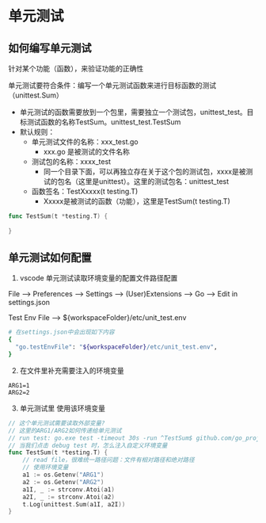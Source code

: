 # 单元测试

## 如何编写单元测试

针对某个功能（函数），来验证功能的正确性

单元测试要符合条件：编写一个单元测试函数来进行目标函数的测试（unittest.Sum）

+ 单元测试的函数需要放到一个包里，需要独立一个测试包，unittest_test。目标测试函数的名称TestSum。unittest_test.TestSum
+ 默认规则：
  + 单元测试文件的名称：xxx_test.go 
    + xxx.go 是被测试的文件名称
  + 测试包的名称：xxxx_test
    + 同一个目录下面，可以再独立存在关于这个包的测试包，xxxx是被测试的包名（这里是unittest）。这里的测试包名：unittest_test
  + 函数签名：TestXxxxx(t testing.T)
    + Xxxxx是被测试的函数（功能），这里是TestSum(t testing.T)

```go
func TestSum(t *testing.T) {
	
}
```

## 单元测试如何配置

1. vscode 单元测试读取环境变量的配置文件路径配置

File --> Preferences --> Settings --> (User)Extensions --> Go --> Edit in settings.json

Test Env File --> ${workspaceFolder}/etc/unit_test.env

```sh
# 在settings.json中会出现如下内容
{
  "go.testEnvFile": "${workspaceFolder}/etc/unit_test.env",
}
```

2. 在文件里补充需要注入的环境变量
```env
ARG1=1
ARG2=2
```

3. 单元测试里 使用该环境变量
```go
// 这个单元测试需要读取外部变量?
// 这里的ARG1/ARG2如何传递给单元测试
// run test: go.exe test -timeout 30s -run ^TestSum$ github.com/go_projects/skills/unittest -count=1 -v
// 当我们点击 debug test 时，怎么注入自定义环境变量
func TestSum(t *testing.T) {
	// read file，很难统一路径问题：文件有相对路径和绝对路径
	// 使用环境变量
	a1 := os.Getenv("ARG1")
	a2 := os.Getenv("ARG2")
	a1I, _ := strconv.Atoi(a1)
	a2I, _ := strconv.Atoi(a2)
	t.Log(unittest.Sum(a1I, a2I))
}
```


